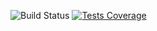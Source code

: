 ![Build Status](https://github.com/lyskouski/app-finance/actions/workflows/dart.yml/badge.svg?branch=main) [![Tests Coverage](https://lyskouski.github.io/app-finance/coverage_badge.svg?1)](https://github.com/lyskouski/app-finance/actions)
